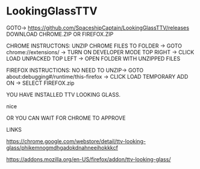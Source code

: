 # LookingGlassTTV

GOTO-> https://github.com/SpaceshipCaptain/LookingGlassTTV/releases
DOWNLOAD CHROME.ZIP OR FIREFOX.ZIP

CHROME INSTRUCTONS: 
UNZIP CHROME FILES TO FOLDER ->
GOTO chrome://extensions/ -> 
TURN ON DEVELOPER MODE TOP RIGHT -> 
CLICK LOAD UNPACKED TOP LEFT -> 
OPEN FOLDER WITH UNZIPPED FILES

FIREFOX INSTRUCTIONS:
NO NEED TO UNZIP->
GOTO about:debugging#/runtime/this-firefox ->
CLICK LOAD TEMPORARY ADD ON ->
SELECT FIREFOX.zip


YOU HAVE INSTALLED TTV LOOKING GLASS.

nice

OR YOU CAN WAIT FOR CHROME TO APPROVE

LINKS

https://chrome.google.com/webstore/detail/ttv-looking-glass/phikemnogmdhgadokdnahneeihokkkcf

https://addons.mozilla.org/en-US/firefox/addon/ttv-looking-glass/
